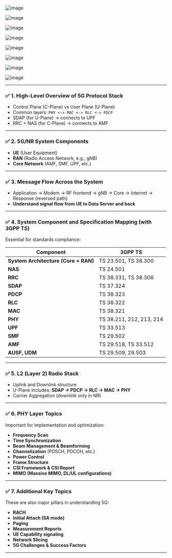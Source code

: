 ![image](https://github.com/user-attachments/assets/9d567ffc-83a7-4316-b46b-e7b446ad9a41)

![image](https://github.com/user-attachments/assets/7414133c-5382-47a5-8020-8b5b6f4090ec)

![image](https://github.com/user-attachments/assets/ba8be7f3-2db4-47bf-bfa7-33d7ba2b45e4)

![image](https://github.com/user-attachments/assets/6f5410cb-afba-43a3-a262-be13433b11c9)

![image](https://github.com/user-attachments/assets/b662cb6a-745e-4cb1-a8cc-3f96ac17a62d)

![image](https://github.com/user-attachments/assets/e1302658-1452-4556-a442-943a2b581d00)

![image](https://github.com/user-attachments/assets/3270f77d-5344-4f2c-aff4-9e50ae248f3d)

![image](https://github.com/user-attachments/assets/ba81d65e-93bd-4a4e-989c-899281113f78)


---

### ✅ **1. High-Level Overview of 5G Protocol Stack**

* Control Plane (C-Plane) vs User Plane (U-Plane)
* Common layers: `PHY <-> MAC <-> RLC <-> PDCP`
* SDAP (for U-Plane) → connects to UPF
* RRC + NAS (for C-Plane) → connects to AMF

---

### ✅ **2. 5G/NR System Components**

* **UE** (User Equipment)
* **RAN** (Radio Access Network, e.g., gNB)
* **Core Network** (AMF, SMF, UPF, etc.)

---

### ✅ **3. Message Flow Across the System**

* Application → Modem → RF frontend → gNB → Core → Internet → Response (reversed path)
* **Understand signal flow from UE to Data Server and back**

---

### ✅ **4. System Component and Specification Mapping (with 3GPP TS)**

Essential for standards compliance:

| Component                            | 3GPP TS                  |
| ------------------------------------ | ------------------------ |
| **System Architecture (Core + RAN)** | TS 23.501, TS 38.300     |
| **NAS**                              | TS 24.501                |
| **RRC**                              | TS 38.331, TS 38.306     |
| **SDAP**                             | TS 37.324                |
| **PDCP**                             | TS 38.323                |
| **RLC**                              | TS 38.322                |
| **MAC**                              | TS 38.321                |
| **PHY**                              | TS 38.211, 212, 213, 214 |
| **UPF**                              | TS 33.513                |
| **SMF**                              | TS 29.502                |
| **AMF**                              | TS 29.518, TS 33.512     |
| **AUSF, UDM**                        | TS 29.509, 29.503        |

---

### ✅ **5. L2 (Layer 2) Radio Stack**

* Uplink and Downlink structure
* U-Plane includes: **SDAP → PDCP → RLC → MAC → PHY**
* Carrier Aggregation (downlink only in NR)

---

### ✅ **6. PHY Layer Topics**

Important for implementation and optimization:

* **Frequency Scan**
* **Time Synchronization**
* **Beam Management & Beamforming**
* **Channelization** (PDSCH, PDCCH, etc.)
* **Power Control**
* **Frame Structure**
* **CSI Framework & CSI Report**
* **MIMO (Massive MIMO, DL/UL configurations)**

---

### ✅ **7. Additional Key Topics**

These are also major pillars in understanding 5G:

* **RACH**
* **Initial Attach (SA mode)**
* **Paging**
* **Measurement Reports**
* **UE Capability signaling**
* **Network Slicing**
* **5G Challenges & Success Factors**

---
